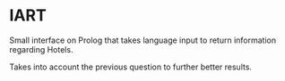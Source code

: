 # IART
Small interface on Prolog that takes language input to return information regarding Hotels. 

Takes into account the previous question to further better results.
